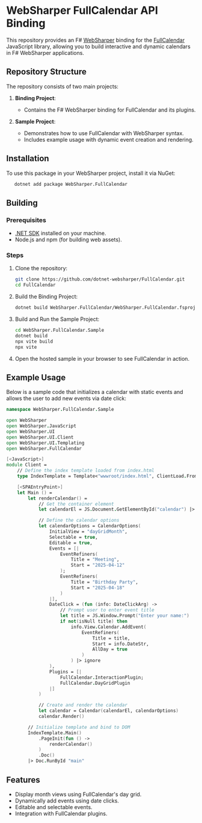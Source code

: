 # WebSharper FullCalendar API Binding

This repository provides an F# [WebSharper](https://websharper.com/) binding for the [FullCalendar](https://fullcalendar.io/) JavaScript library, allowing you to build interactive and dynamic calendars in F# WebSharper applications.

## Repository Structure

The repository consists of two main projects:

1. **Binding Project**:

   - Contains the F# WebSharper binding for FullCalendar and its plugins.

2. **Sample Project**:
   - Demonstrates how to use FullCalendar with WebSharper syntax.
   - Includes example usage with dynamic event creation and rendering.

## Installation

To use this package in your WebSharper project, install it via NuGet:

```bash
   dotnet add package WebSharper.FullCalendar
```

## Building

### Prerequisites

- [.NET SDK](https://dotnet.microsoft.com/download) installed on your machine.
- Node.js and npm (for building web assets).

### Steps

1. Clone the repository:

   ```bash
   git clone https://github.com/dotnet-websharper/FullCalendar.git
   cd FullCalendar
   ```

2. Build the Binding Project:

   ```bash
   dotnet build WebSharper.FullCalendar/WebSharper.FullCalendar.fsproj
   ```

3. Build and Run the Sample Project:

   ```bash
   cd WebSharper.FullCalendar.Sample
   dotnet build
   npx vite build
   npx vite
   ```

4. Open the hosted sample in your browser to see FullCalendar in action.

## Example Usage

Below is a sample code that initializes a calendar with static events and allows the user to add new events via date click:

```fsharp
namespace WebSharper.FullCalendar.Sample

open WebSharper
open WebSharper.JavaScript
open WebSharper.UI
open WebSharper.UI.Client
open WebSharper.UI.Templating
open WebSharper.FullCalendar

[<JavaScript>]
module Client =
    // Define the index template loaded from index.html
    type IndexTemplate = Template<"wwwroot/index.html", ClientLoad.FromDocument>

    [<SPAEntryPoint>]
    let Main () =
        let renderCalendar() =
            // Get the container element
            let calendarEl = JS.Document.GetElementById("calendar") |> As<HTMLElement>

            // Define the calendar options
            let calendarOptions = CalendarOptions(
                InitialView = "dayGridMonth",
                Selectable = true,
                Editable = true,
                Events = [|
                    EventRefiners(
                        Title = "Meeting",
                        Start = "2025-04-12"
                    );
                    EventRefiners(
                        Title = "Birthday Party",
                        Start = "2025-04-18"
                    )
                |],
                DateClick = (fun (info: DateClickArg) ->
                    // Prompt user to enter event title
                    let title = JS.Window.Prompt("Enter your name:")
                    if not(isNull title) then
                        info.View.Calendar.AddEvent(
                            EventRefiners(
                                Title = title,
                                Start = info.DateStr,
                                AllDay = true
                            )
                        ) |> ignore
                ),
                Plugins = [|
                    FullCalendar.InteractionPlugin;
                    FullCalendar.DayGridPlugin
                |]
            )

            // Create and render the calendar
            let calendar = Calendar(calendarEl, calendarOptions)
            calendar.Render()

        // Initialize template and bind to DOM
        IndexTemplate.Main()
            .PageInit(fun () ->
                renderCalendar()
            )
            .Doc()
        |> Doc.RunById "main"
```

## Features

- Display month views using FullCalendar's day grid.
- Dynamically add events using date clicks.
- Editable and selectable events.
- Integration with FullCalendar plugins.
